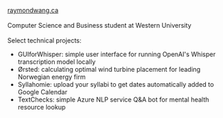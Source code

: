 <a href="raymondwang.ca">raymondwang.ca</a> <br/><br/>
Computer Science and Business student at Western University <br/><br/>
Select technical projects: <br/>
- GUIforWhisper: simple user interface for running OpenAI's Whisper transcription model locally <br/>
- Ørsted: calculating optimal wind turbine placement for leading Norwegian energy firm <br/>
- Syllahomie: upload your syllabi to get dates automatically added to Google Calendar
- TextChecks: simple Azure NLP service Q&A bot for mental health resource lookup
